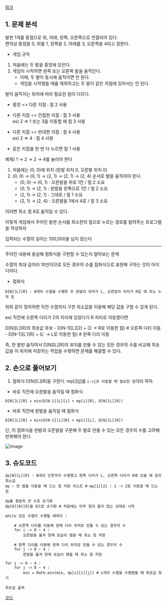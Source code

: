 [링크](https://www.acmicpc.net/problem/2342)

## 1. 문제 분석

발판 1개를 중점으로 위, 아래, 왼쪽, 오른쪽으로 연결되어 있다.  
편의상 중점을 0, 위를 1, 왼쪽을 2, 아래를 3, 오른쪽을 4라고 칭한다.

- 게임 규칙

1. 처음에는 두 발을 중앙에 모은다. 
2. 게임이 시작하면 왼쪽 또는 오른쪽 발을 움직인다.   
    - 이때, 두 발이 동시에 움직이면 안 된다. 
    - 게임을 시작했을 때를 제외하고는 두 발이 같은 지점에 있어서는 안 된다.

발이 움직이는 위치에 따라 필요한 힘이 다르다. 

- 중앙 => 다른 지점 : 힘 2 사용
- 다른 지점 => 인접한 지점 : 힘 3 사용  
    ex) 2 => 1 또는 3을 이동할 때 힘 3 사용 

- 다른 지점 => 반대편 지점 : 힘 4 사용  
    ex) 2 => 4 : 힘 4 사용 

- 같은 지점을 한 번 더 누르면 힘 1 사용

예제) 1 → 2 → 2 → 4를 눌러야 한다

1. 처음에는 (0, 0)에 위치 (왼발 위치 0, 오른발 위치 0)
2. (0, 0) → (0, 1) → (2, 1) → (2, 1) → (2, 4) 순서로 발을 움직여야 한다.
    - (0, 0) → (0, 1) : 오른발을 위로 1칸 / 힘 2 소요 
    - (0, 1) → (2, 1) : 왼발을 왼쪽으로 1칸 / 힘 2 소요 
    - (2, 1) → (2, 1) : 그대로 / 힘 1 소요
    - (2, 1) → (2, 4) : 오른발을 1에서 4로 / 힘 3 소요 

이러면 최소 힘 8로 움직일 수 있다.

이렇게 게임에서 주어진 발판 순서를 최소한의 힘으로 누르는 경로를 알려주는 프로그램을 작성하자

입력되는 수열의 길이는 100,000을 넘지 않는다

---

주어진 내용에 충실해 점화식을 구현할 수 있는지 알아보는 문제

수열의 최대 길이라 10만이므로 모든 경우의 수를 점화식으로 표현해 구하는 것이 아이디어다.

- 점화식
```
D[N][L][R] : N개의 수열을 수행한 후 왼발의 위치가 L, 오른발의 위치가 R일 때 최소 누적 힘
```

위와 같이 정의하면 직전 수열까지 구한 최소값을 이용해 해당 값을 구할 수 있게 된다.

ex) 직전에 오른쪽 다리가 2의 자리에 있었다가 R 자리로 이동했다면 

D[N][L][R]의 최솟값 후보
    - D[N-1][L][2] + (2 -> R로 이동한 힘) # 오른쪽 다리 이동
    - D[N-1][L'][R] + (L' -> L로 이동한 힘) # 왼쪽 다리 이동

즉, 한 발만 움직여서 D[N][L][R]의 위치를 만들 수 있는 모든 경우의 수를 비교해 최솟값을 이 위치에 저장하는 작업을 수행하면 문제를 해결할 수 있다.

## 2. 손으로 풀어보기 

1. 점화식 D[N][L][R]을 구한다. mp[i][j]를 `i->j로 이동할 때 필요한 힘`이라 하자. 

- 바로 직전에 오른발을 움직일 때 점화식
```
D[N][L][R] = min(D[N-1][L][i] + mp[i][R], D[N][L][R])
```

- 바로 직전에 왼발을 움직일 때 점화식
```
D[N][L][R] = min(D[N-1][i][R] + mp[i][L], D[N][L][R])
```

단, 이 점화식을 왼발과 오른발을 구분해 두 발로 만들 수 있는 모든 경우의 수를 고려해 반복해야 한다.

![image](../../image/day28/93번_001.png)

## 3. 슈도코드 

``` 
dp[N][L][R] : N개의 인풋까지 수행했고 왼쪽 다리가 L, 오른쪽 다리가 R에 있을 때 힘의 최소값 
mp : 한 발을 이동할 때 드는 힘 저장 리스트 # mp[1][2] : 1 -> 2로 이동할 때 드는 힘 

dp를 충분히 큰 수로 초기화
dp[0][0][0]을 0으로 초기화 # 처음에는 아무 힘이 들지 않는 상태로 시작 

while 모든 수열이 수행될 때까지 : 

    # 오른쪽 다리를 이동해 현재 다리 위치로 만들 수 있는 경우의 수 
    for i -> 0 ~ 4 : 
        오른발을 옮겨 현재 모습이 됐을 때 최소 힘 저장 

    # 왼쪽 다리를 이동해 현재 다리 위치로 만들 수 있는 경우의 수 
    for j -> 0 ~ 4 : 
        왼발을 옮겨 현재 모습이 됐을 때 최소 힘 저장 

for i -> 0 ~ 4 : 
    for j -> 0 ~ 4 : 
        min = Math.min(min, dp[s][i][j]) # s개의 수열을 수행했을 때 최솟값 찾기

최솟값 출력
```

[코드](../../code/day28/93_DDR을해보자.py)